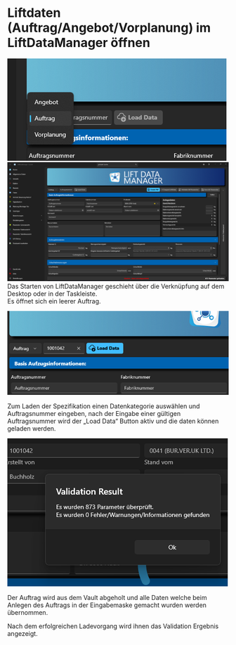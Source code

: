 # Liftdaten (Auftrag/Angebot/Vorplanung) im LiftDataManager öffnen

![image](/LiftDataManager/Docs/HelpImages/image12.png)  
![image](/LiftDataManager/Docs/HelpImages/image13.png)  
Das Starten von LiftDataManager geschieht über die Verknüpfung auf dem Desktop oder in der Taskleiste.  
Es öffnet sich ein leerer Auftrag.

![image](/LiftDataManager/Docs/HelpImages/image14.png) 

Zum Laden der Spezifikation einen Datenkategorie auswählen und Auftragsnummer eingeben, nach der Eingabe einer gültigen Auftragsnummer wird der „Load Data“ Button aktiv und die daten können geladen werden.

![image](/LiftDataManager/Docs/HelpImages/image15.png) 

Der Auftrag wird aus dem Vault abgeholt und alle Daten welche beim Anlegen des Auftrags in der Eingabemaske gemacht wurden werden übernommen.

Nach dem erfolgreichen Ladevorgang wird ihnen das Validation Ergebnis angezeigt.
